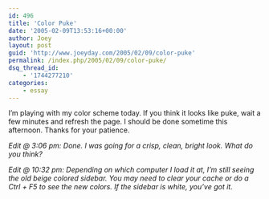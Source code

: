```yaml
---
id: 496
title: 'Color Puke'
date: '2005-02-09T13:53:16+00:00'
author: Joey
layout: post
guid: 'http://www.joeyday.com/2005/02/09/color-puke'
permalink: /index.php/2005/02/09/color-puke/
dsq_thread_id:
    - '1744277210'
categories:
    - essay
---
```


I’m playing with my color scheme today. If you think it looks like puke, wait a few minutes and refresh the page. I should be done sometime this afternoon. Thanks for your patience.

*Edit @ 3:06 pm: Done. I was going for a crisp, clean, bright look. What do you think?*

*Edit @ 10:32 pm: Depending on which computer I load it at, I’m still seeing the old beige colored sidebar. You may need to clear your cache or do a Ctrl + F5 to see the new colors. If the sidebar is white, you’ve got it.*